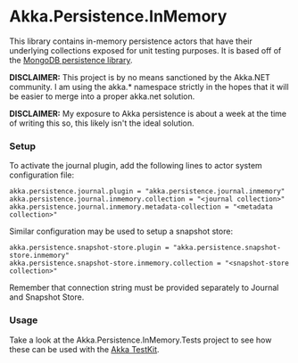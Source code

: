 # Akka.Persistence.InMemory

This library contains in-memory persistence actors that have their underlying collections exposed for unit testing purposes.
It is based off of the [MongoDB persistence library](https://github.com/akkadotnet/Akka.Persistence.MongoDB).

**DISCLAIMER:** This project is by no means sanctioned by the Akka.NET community. I am
using the akka.* namespace strictly in the hopes that it will be easier to merge into a
proper akka.net solution.


**DISCLAIMER:** My exposure to Akka persistence is about a week at the time of writing this so, this likely isn't the ideal solution.

### Setup

To activate the journal plugin, add the following lines to actor system configuration file:

```
akka.persistence.journal.plugin = "akka.persistence.journal.inmemory"
akka.persistence.journal.inmemory.collection = "<journal collection>"
akka.persistence.journal.inmemory.metadata-collection = "<metadata collection>"
```

Similar configuration may be used to setup a snapshot store:

```
akka.persistence.snapshot-store.plugin = "akka.persistence.snapshot-store.inmemory"
akka.persistence.snapshot-store.inmemory.collection = "<snapshot-store collection>"
```

Remember that connection string must be provided separately to Journal and Snapshot Store.

### Usage

Take a look at the Akka.Persistence.InMemory.Tests project to see how these can be used with the [Akka TestKit](https://petabridge.com/blog/how-to-unit-test-akkadotnet-actors-akka-testkit/).